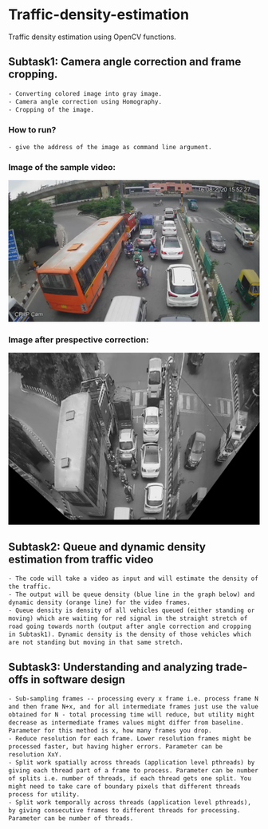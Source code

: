 # Traffic-density-estimation

Traffic density estimation using OpenCV functions.

## Subtask1: Camera angle correction and frame cropping.

    - Converting colored image into gray image.
    - Camera angle correction using Homography.
    - Cropping of the image.

### How to run?

    - give the address of the image as command line argument.

### Image of the sample video:
 ![](https://github.com/Amaniitd/Traffic-density-estimation/blob/main/traffic.jpg)
### Image after prespective correction:
 ![](https://github.com/Amaniitd/Traffic-density-estimation/blob/main/traffic_projected.jpg)

## Subtask2: Queue and dynamic density estimation from traffic video

    - The code will take a video as input and will estimate the density of the traffic.
    - The output will be queue density (blue line in the graph below) and dynamic density (orange line) for the video frames.
    - Queue density is density of all vehicles queued (either standing or moving) which are waiting for red signal in the straight stretch of road going towards north (output after angle correction and cropping in Subtask1). Dynamic density is the density of those vehicles which are not standing but moving in that same stretch.

## Subtask3: Understanding and analyzing trade-offs in software design

    - Sub-sampling frames -- processing every x frame i.e. process frame N and then frame N+x, and for all intermediate frames just use the value obtained for N - total processing time will reduce, but utility might decrease as intermediate frames values might differ from baseline. Parameter for this method is x, how many frames you drop.
    - Reduce resolution for each frame. Lower resolution frames might be processed faster, but having higher errors. Parameter can be resolution XxY.
    - Split work spatially across threads (application level pthreads) by giving each thread part of a frame to process. Parameter can be number of splits i.e. number of threads, if each thread gets one split. You might need to take care of boundary pixels that different threads process for utility.
    - Split work temporally across threads (application level pthreads), by giving consecutive frames to different threads for processing. Parameter can be number of threads.
